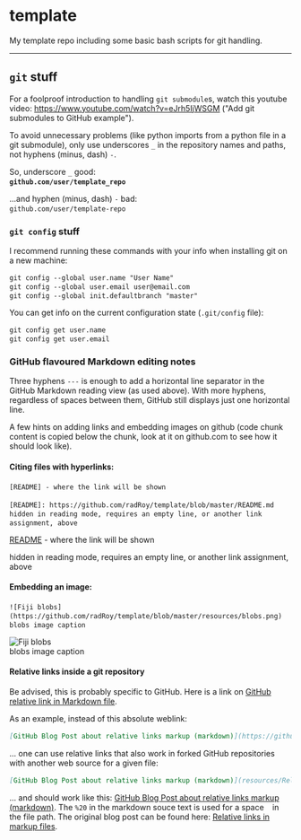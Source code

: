 # template
My template repo including some basic bash scripts for git handling.

--- --- --- --- --- --- --- --- --- ---
## `git` stuff

For a foolproof introduction to handling `git submodule`s, watch this youtube video: <https://www.youtube.com/watch?v=eJrh5IjWSGM> ("Add git submodules to GitHub example").

To avoid unnecessary problems (like python imports from a python file in a git submodule), only use underscores `_` in the repository names and paths, not hyphens (minus, dash) `-`.

So, underscore `_` good:  
**```github.com/user/template_repo```**

...and hyphen (minus, dash) `-` bad:  
```github.com/user/template-repo```

### `git config` stuff

I recommend running these commands with your info when installing git on a new machine:
```
git config --global user.name "User Name"
git config --global user.email user@email.com
git config --global init.defaultbranch "master"
```

You can get info on the current configuration state (`.git/config` file):
```
git config get user.name
git config get user.email
```

### GitHub flavoured Markdown editing notes

Three hyphens `---` is enough to add a horizontal line separator in the GitHub Markdown reading view (as used above). With more hyphens, regardless of spaces between them, GitHub still displays just one horizontal line.

A few hints on adding links and embedding images on github (code chunk content is copied below the chunk, look at it on github.com to see how it should look like).

#### Citing files with hyperlinks:
```
[README] - where the link will be shown

[README]: https://github.com/radRoy/template/blob/master/README.md
hidden in reading mode, requires an empty line, or another link assignment, above
```
[README] - where the link will be shown

[README]: https://github.com/radRoy/template/blob/master/README.md
hidden in reading mode, requires an empty line, or another link assignment, above

#### Embedding an image:
```
![Fiji blobs](https://github.com/radRoy/template/blob/master/resources/blobs.png)  
blobs image caption
```
![Fiji blobs](https://github.com/radRoy/template/blob/master/resource/blobs.png)  
blobs image caption

#### Relative links inside a git repository

Be advised, this is probably specific to GitHub. Here is a link on [GitHub relative link in Markdown file](https://stackoverflow.com/a/7658676).

As an example, instead of this absolute weblink:
```markdown
[GitHub Blog Post about relative links markup (markdown)](https://github.com/radRoy/template/blob/master/resources/Relative_links_in_markup_files%20-%20The_GitHub_Blog.pdf)
```

... one can use relative links that also work in forked GitHub repositories with another web source for a given file:
```markdown
[GitHub Blog Post about relative links markup (markdown)](resources/Relative_links_in_markup_files%20-%20The_GitHub_Blog.pdf)
```
... and should work like this: [GitHub Blog Post about relative links markup (markdown)](resources/Relative_links_in_markup_files%20-%20The_GitHub_Blog.pdf). The `%20` in the markdown souce text is used for a space ` ` in the file path. The original blog post can be found here: [Relative links in markup files](https://github.blog/news-insights/product-news/relative-links-in-markup-files/).
